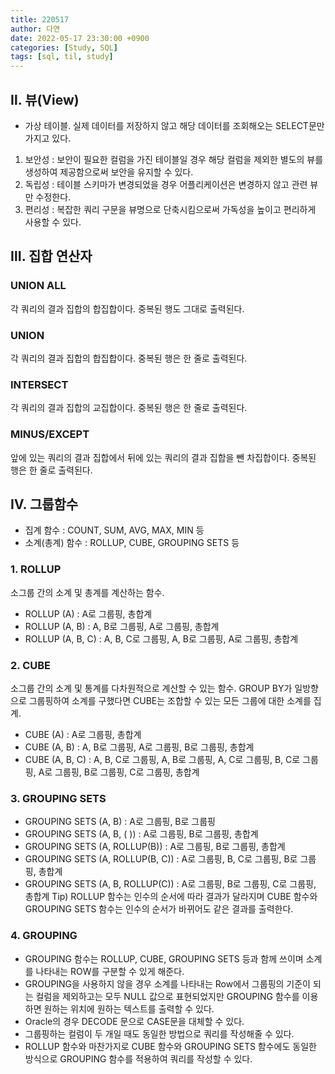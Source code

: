 ```yaml
---
title: 220517
author: 다연
date: 2022-05-17 23:30:00 +0900
categories: [Study, SQL]
tags: [sql, til, study]
---
```

## Ⅱ. 뷰(View)
* 가상 테이블. 실제 데이터를 저장하지 않고 해당 데이터를 조회해오는  SELECT문만 가지고 있다.
1. 보안성 : 보안이 필요한 컬럼을 가진 테이블일 경우 해당 컬럼을 제외한 별도의 뷰를 생성하여 제공함으로써 보안을 유지할 수 있다.
2. 독립성 : 테이블 스키마가 변경되었을 경우 어플리케이션은 변경하지 않고 관련 뷰만 수정한다.
3. 편리성 : 복잡한 쿼리 구문을 뷰명으로 단축시킴으로써 가독성을 높이고 편리하게 사용할 수 있다.

## Ⅲ. 집합 연산자
### UNION ALL
각 쿼리의 결과 집합의 합집합이다. 중복된 행도 그대로 출력된다.

### UNION
각 쿼리의 결과 집합의 합집합이다. 중복된 행은 한 줄로 출력된다.

### INTERSECT
각 쿼리의 결과 집합의 교집합이다. 중복된 행은 한 줄로 출력된다.

### MINUS/EXCEPT
앞에 있는 쿼리의 결과 집합에서 뒤에 있는 쿼리의 결과 집합을 뺀 차집합이다. 중복된 행은 한 줄로 출력된다.

## Ⅳ. 그룹함수
* 집계 함수 : COUNT, SUM, AVG, MAX, MIN 등
* 소계(총계) 함수 : ROLLUP, CUBE, GROUPING SETS 등

### 1. ROLLUP
소그룹 간의 소계 및 총계를 계산하는 함수.
* ROLLUP (A) : A로 그룹핑, 총합계
* ROLLUP (A, B) : A, B로 그룹핑, A로 그룹핑, 총합계
* ROLLUP (A, B, C) : A, B, C로 그룹핑, A, B로 그룹핑, A로 그룹핑, 총합계

### 2. CUBE
소그룹 간의 소계 및 통계를 다차원적으로 계산할 수 있는 함수. GROUP BY가 일방향으로 그룹핑하여 소계를 구했다면 CUBE는 조합할 수 있는 모든 그룹에 대한 소계를 집계.
* CUBE (A) : A로 그룹핑, 총합계
* CUBE (A, B) : A, B로 그룹핑, A로 그룹핑, B로 그룹핑, 총합계
* CUBE (A, B, C) : A, B, C로 그룹핑, A, B로 그룹핑, A, C로 그룹핑, B, C로 그룹핑, A로 그룹핑, B로 그룹핑, C로 그룹핑, 총합계

### 3. GROUPING SETS
* GROUPING SETS (A, B) : A로 그룹핑, B로 그룹핑
* GROUPING SETS (A, B, ( )) : A로 그룹핑, B로 그룹핑, 총합계
* GROUPING SETS (A, ROLLUP(B)) : A로 그룹핑, B로 그룹핑, 총합계
* GROUPING SETS (A, ROLLUP(B, C)) : A로 그룹핑, B, C로 그룹핑, B로 그룹핑, 총합계
* GROUPING SETS (A, B, ROLLUP(C)) : A로 그룹핑, B로 그룹핑, C로 그룹핑, 총합계
Tip) ROLLUP 함수는 인수의 순서에 따라 결과가 달라지며 CUBE 함수와 GROUPING SETS 함수는 인수의 순서가 바뀌어도 같은 결과를 출력한다.

### 4. GROUPING
* GROUPING 함수는 ROLLUP, CUBE, GROUPING SETS 등과 함께 쓰이며 소계를 나타내는 ROW를 구분할 수 있게 해준다.
* GROUPING을 사용하지 않을 경우 소계를 나타내는 Row에서 그룹핑의 기준이 되는 컬럼을 제외하고는 모두 NULL 값으로 표현되었지만 GROUPING 함수를 이용하면 원하는 위치에 원하는 텍스트를 출력할 수 있다.
* Oracle의 경우 DECODE 문으로 CASE문을 대체할 수 있다.
* 그룹핑하는 컬럼이 두 개일 때도 동일한 방법으로 쿼리를 작성해줄 수 있다.
* ROLLUP 함수와 마찬가지로 CUBE 함수와 GROUPING SETS 함수에도 동일한 방식으로 GROUPING 함수를 적용하여 쿼리를 작성할 수 있다. 
